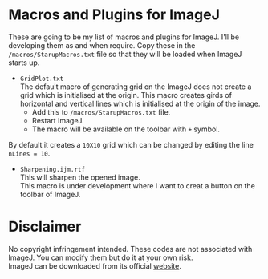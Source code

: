 # Macros and Plugins for ImageJ
These are going to be my list of macros and plugins for ImageJ. I'll be developing them as and when require. Copy these in the `/macros/StarupMacros.txt` file so that they will be loaded when ImageJ starts up.

* `GridPlot.txt`  
The default macro of generating grid on the ImageJ does not create a grid which is initialised at the origin. This macro creates girds of horizontal and vertical lines which is initialised at the origin of the image.
	* Add this to `/macros/StarupMacros.txt` file.
	* Restart ImageJ.
	* The macro will be available on the toolbar with `+` symbol.

By default it creates a `10X10` grid which can be changed by editing the line `nLines = 10`.

* `Sharpening.ijm.rtf`  
This will sharpen the opened image.  
This macro is under development where I want to creat a button on the toolbar of ImageJ.

# Disclaimer
No copyright infringement intended. These codes are not associated with ImageJ. You can modify them but do it at your own risk.  
ImageJ can be downloaded from its official [website](https://imagej.nih.gov/ij/download.html).